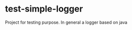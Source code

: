 test-simple-logger
==================

Project for testing purpose. In general a logger based on java
